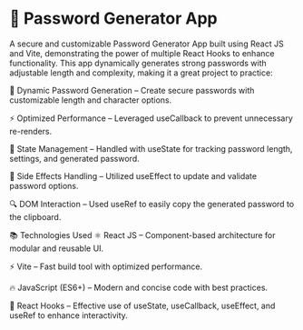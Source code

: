 <h1>🔐 Password Generator App</h1>

A secure and customizable Password Generator App built using React JS and Vite, demonstrating the power of multiple React Hooks to enhance functionality. This app dynamically generates strong passwords with adjustable length and complexity, making it a great project to practice:

📝 Dynamic Password Generation – Create secure passwords with customizable length and character options.

⚡️ Optimized Performance – Leveraged useCallback to prevent unnecessary re-renders.

🎯 State Management – Handled with useState for tracking password length, settings, and generated password.

📡 Side Effects Handling – Utilized useEffect to update and validate password options.

🔍 DOM Interaction – Used useRef to easily copy the generated password to the clipboard.

📚 Technologies Used
⚛️ React JS – Component-based architecture for modular and reusable UI.

⚡️ Vite – Fast build tool with optimized performance.

🔥 JavaScript (ES6+) – Modern and concise code with best practices.

🧠 React Hooks – Effective use of useState, useCallback, useEffect, and useRef to enhance interactivity.

